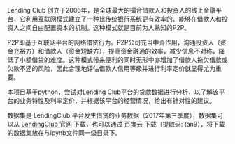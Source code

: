 Lending Club 创立于2006年，是全球最大的撮合借款人和投资人的线上金融平台，它利用互联网模式建立了一种比传统银行系统更有效率的、能够在借款人和投资人之间自由配置资本的机制。这种模式就是目前为人熟知的P2P。

P2P即基于互联网平台的网络借贷行为。P2P公司充当中介作用，沟通投资人（资金充裕方）和借款人（资金短缺方），提高资金融通的效率，减少信息不对称，降低了小额借贷的难度。这种模式带来便利的同时无形中亦增加了借款人拖欠借款或欠款不还的风险，因此合理地评估借款人信用等级并进行利率定价就显得尤为重要。

本项目基于python，尝试对Lending Club平台的贷款数据进行分析，以了解该平台的业务特性及利率定价，并根据该平台的经营情况，给出有针对性的建议。

数据集是 LendingClub 平台发生借贷的业务数据（2017年第三季度），数据集可以从 [LendingClub 官网](https://www.lendingclub.com/info/download-data.action) 下载，也可以通过 [百度云](https://pan.baidu.com/s/1hzj8eKTPE10Qwv7LvPtxAw) 下载（提取码: tan9），将下载的数据集放在与ipynb文件同一级目录下。
